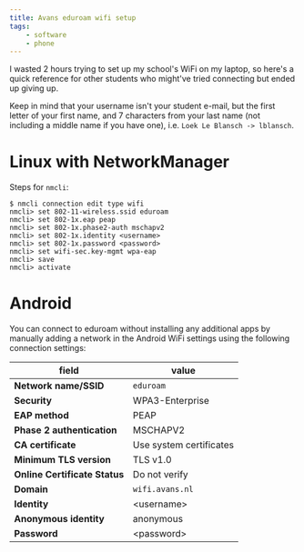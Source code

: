 ```yaml
---
title: Avans eduroam wifi setup
tags:
    - software
    - phone
---
```


I wasted 2 hours trying to set up my school's WiFi on my laptop, so here's a
quick reference for other students who might've tried connecting but ended up
giving up.

Keep in mind that your username isn't your student e-mail, but the first letter
of your first name, and 7 characters from your last name (not including a
middle name if you have one), i.e.  `Loek Le Blansch -> lblansch`.

# Linux with NetworkManager

Steps for `nmcli`:

```
$ nmcli connection edit type wifi
nmcli> set 802-11-wireless.ssid eduroam
nmcli> set 802-1x.eap peap
nmcli> set 802-1x.phase2-auth mschapv2
nmcli> set 802-1x.identity <username>
nmcli> set 802-1x.password <password>
nmcli> set wifi-sec.key-mgmt wpa-eap
nmcli> save
nmcli> activate
```

# Android

You can connect to eduroam without installing any additional apps by manually
adding a network in the Android WiFi settings using the following connection
settings:

|field|value|
|-|-|
|**Network name/SSID**|`eduroam`|
|**Security**|WPA3-Enterprise|
|**EAP method**|PEAP|
|**Phase 2 authentication**|MSCHAPV2|
|**CA certificate**|Use system certificates|
|**Minimum TLS version**|TLS v1.0|
|**Online Certificate Status**|Do not verify|
|**Domain**|`wifi.avans.nl`|
|**Identity**|\<username\>|
|**Anonymous identity**|anonymous|
|**Password**|\<password\>|



